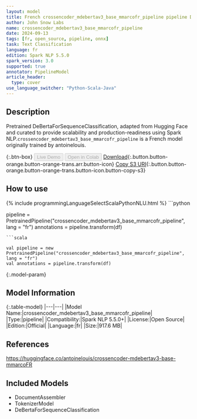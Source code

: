 ```yaml
---
layout: model
title: French crossencoder_mdebertav3_base_mmarcofr_pipeline pipeline DeBertaForSequenceClassification from antoinelouis
author: John Snow Labs
name: crossencoder_mdebertav3_base_mmarcofr_pipeline
date: 2024-09-13
tags: [fr, open_source, pipeline, onnx]
task: Text Classification
language: fr
edition: Spark NLP 5.5.0
spark_version: 3.0
supported: true
annotator: PipelineModel
article_header:
  type: cover
use_language_switcher: "Python-Scala-Java"
---
```


## Description

Pretrained DeBertaForSequenceClassification, adapted from Hugging Face and curated to provide scalability and production-readiness using Spark NLP.`crossencoder_mdebertav3_base_mmarcofr_pipeline` is a French model originally trained by antoinelouis.

{:.btn-box}
<button class="button button-orange" disabled>Live Demo</button>
<button class="button button-orange" disabled>Open in Colab</button>
[Download](https://s3.amazonaws.com/auxdata.johnsnowlabs.com/public/models/crossencoder_mdebertav3_base_mmarcofr_pipeline_fr_5.5.0_3.0_1726190479049.zip){:.button.button-orange.button-orange-trans.arr.button-icon}
[Copy S3 URI](s3://auxdata.johnsnowlabs.com/public/models/crossencoder_mdebertav3_base_mmarcofr_pipeline_fr_5.5.0_3.0_1726190479049.zip){:.button.button-orange.button-orange-trans.button-icon.button-copy-s3}

## How to use



<div class="tabs-box" markdown="1">
{% include programmingLanguageSelectScalaPythonNLU.html %}
```python

pipeline = PretrainedPipeline("crossencoder_mdebertav3_base_mmarcofr_pipeline", lang = "fr")
annotations =  pipeline.transform(df)   

```
```scala

val pipeline = new PretrainedPipeline("crossencoder_mdebertav3_base_mmarcofr_pipeline", lang = "fr")
val annotations = pipeline.transform(df)

```
</div>

{:.model-param}
## Model Information

{:.table-model}
|---|---|
|Model Name:|crossencoder_mdebertav3_base_mmarcofr_pipeline|
|Type:|pipeline|
|Compatibility:|Spark NLP 5.5.0+|
|License:|Open Source|
|Edition:|Official|
|Language:|fr|
|Size:|917.6 MB|

## References

https://huggingface.co/antoinelouis/crossencoder-mdebertav3-base-mmarcoFR

## Included Models

- DocumentAssembler
- TokenizerModel
- DeBertaForSequenceClassification